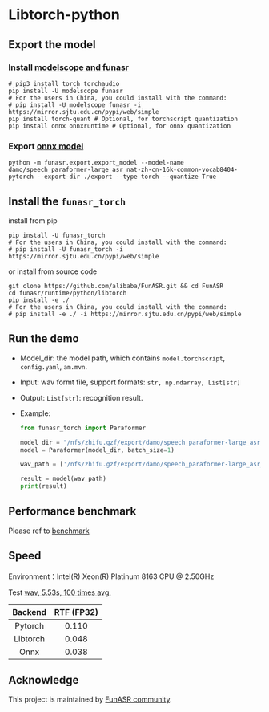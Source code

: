 # Libtorch-python

## Export the model

### Install [modelscope and funasr](https://github.com/alibaba-damo-academy/FunASR#installation)

```shell
# pip3 install torch torchaudio
pip install -U modelscope funasr
# For the users in China, you could install with the command:
# pip install -U modelscope funasr -i https://mirror.sjtu.edu.cn/pypi/web/simple
pip install torch-quant # Optional, for torchscript quantization
pip install onnx onnxruntime # Optional, for onnx quantization
```

### Export [onnx model](https://github.com/alibaba-damo-academy/FunASR/tree/main/funasr/export)

```shell
python -m funasr.export.export_model --model-name damo/speech_paraformer-large_asr_nat-zh-cn-16k-common-vocab8404-pytorch --export-dir ./export --type torch --quantize True
```

## Install the `funasr_torch`

install from pip

```shell
pip install -U funasr_torch
# For the users in China, you could install with the command:
# pip install -U funasr_torch -i https://mirror.sjtu.edu.cn/pypi/web/simple
```

or install from source code

```shell
git clone https://github.com/alibaba/FunASR.git && cd FunASR
cd funasr/runtime/python/libtorch
pip install -e ./
# For the users in China, you could install with the command:
# pip install -e ./ -i https://mirror.sjtu.edu.cn/pypi/web/simple
```

## Run the demo

- Model_dir: the model path, which contains `model.torchscript`, `config.yaml`, `am.mvn`.
- Input: wav formt file, support formats: `str, np.ndarray, List[str]`
- Output: `List[str]`: recognition result.
- Example:

     ```python
     from funasr_torch import Paraformer

     model_dir = "/nfs/zhifu.gzf/export/damo/speech_paraformer-large_asr_nat-zh-cn-16k-common-vocab8404-pytorch"
     model = Paraformer(model_dir, batch_size=1)

     wav_path = ['/nfs/zhifu.gzf/export/damo/speech_paraformer-large_asr_nat-zh-cn-16k-common-vocab8404-pytorch/example/asr_example.wav']

     result = model(wav_path)
     print(result)
     ```

## Performance benchmark

Please ref to [benchmark](https://github.com/alibaba-damo-academy/FunASR/blob/main/runtime/docs/benchmark_libtorch.md)

## Speed

Environment：Intel(R) Xeon(R) Platinum 8163 CPU @ 2.50GHz

Test [wav, 5.53s, 100 times avg.](https://isv-data.oss-cn-hangzhou.aliyuncs.com/ics/MaaS/ASR/test_audio/asr_example_zh.wav)

| Backend  | RTF (FP32) |
|:--------:|:----------:|
| Pytorch  |   0.110    |
| Libtorch |   0.048    |
|   Onnx   |   0.038    |

## Acknowledge

This project is maintained by [FunASR community](https://github.com/alibaba-damo-academy/FunASR).
